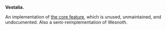 **Vestalia.**

An implementation of [the core feature](https://wiki.wesnoth.org/CoreWML), which is unused, unmaintained, and undocumented. Also a semi-reimplementation of Wesnoth.
